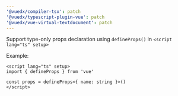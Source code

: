 ```yaml
---
'@vuedx/compiler-tsx': patch
'@vuedx/typescript-plugin-vue': patch
'@vuedx/vue-virtual-textdocument': patch
---
```


Support type-only props declaration using `defineProps()` in `<script lang="ts" setup>`

Example:
 
```vue
<script lang="ts" setup>
import { defineProps } from 'vue'

const props = defineProps<{ name: string }>()
</script>
```

